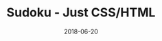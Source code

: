 ---
title: 'Sudoku - Just CSS/HTML'
description: 'Complete a sudoku puzzle without Javascript or server-side interaction.'
gametype: 'medium'
gameid: 87
date: 2018-06-20
tags: []
draft: false
type: 'games'
num19: [{'idx':1,'arr1':[1,2,3,4,5,6,7,8,9],'arr2':[1,2,3,4,5,6,7,8,9]},{'idx':2,'arr1':[1,2,3,4,5,6,7,8,9],'arr2':[1,2,3,4,5,6,7,8,9]},{'idx':3,'arr1':[1,2,3,4,5,6,7,8,9],'arr2':[1,2,3,4,5,6,7,8,9]},{'idx':4,'arr1':[1,2,3,4,5,6,7,8,9],'arr2':[1,2,3,4,5,6,7,8,9]},{'idx':5,'arr1':[1,2,3,4,5,6,7,8,9],'arr2':[1,2,3,4,5,6,7,8,9]},{'idx':6,'arr1':[1,2,3,4,5,6,7,8,9],'arr2':[1,2,3,4,5,6,7,8,9]},{'idx':7,'arr1':[1,2,3,4,5,6,7,8,9],'arr2':[1,2,3,4,5,6,7,8,9]},{'idx':8,'arr1':[1,2,3,4,5,6,7,8,9],'arr2':[1,2,3,4,5,6,7,8,9]},{'idx':9,'arr1':[1,2,3,4,5,6,7,8,9],'arr2':[1,2,3,4,5,6,7,8,9]}]
puzzle: [[0, 0, 0, 0, 1, 7, 0, 8, 0], [8, 7, 0, 4, 0, 0, 0, 0, 0], [0, 2, 1, 0, 0, 0, 0, 0, 5], [0, 0, 0, 8, 0, 0, 2, 3, 1], [0, 0, 0, 0, 5, 0, 0, 0, 0], [3, 8, 9, 0, 0, 4, 0, 0, 0], [1, 0, 0, 0, 0, 0, 3, 7, 0], [0, 0, 0, 0, 0, 8, 0, 5, 9], [0, 3, 0, 5, 7, 0, 0, 0, 0]]
layout: 'sudokucssstatic'
---